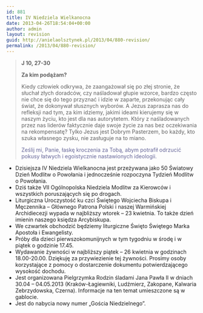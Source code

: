 ```yaml
---
id: 881
title: IV Niedziela Wielkanocna
date: 2013-04-26T18:54:04+00:00
author: admin
layout: revision
guid: http://anielaolsztynek.pl/2013/04/880-revision/
permalink: /2013/04/880-revision/
---
```

> **J 10, 27-30**
> 
> **Za kim podążam?**
> 
> Kiedy człowiek odkrywa, że zaangażował się po złej stronie, że słuchał złych doradców, czy naśladował głupie wzorce, bardzo często nie chce się do tego przyznać i idzie w zaparte, przekonując cały świat, że dokonywał słusznych wyborów. A Jezus zaprasza nas do refleksji nad tym, za kim idziemy, jakimi ideami kierujemy się w naszym życiu, kto jest dla nas autorytetem. Który z naśladowanych przez nas liderów faktycznie daje swoje życie za nas bez oczekiwania na rekompensatę? Tylko Jezus jest Dobrym Pasterzem, bo każdy, kto szuka własnego zysku, nie zasługuje na to miano.
> 
> <span style="color: #666699;">Ześlij mi, Panie, łaskę kroczenia za Tobą, abym potrafił odrzucić pokusy łatwych i egoistycznie nastawionych ideologii.</span>

  * Dzisiejsza IV Niedziela Wielkanocna jest przeżywana jako 50 Światowy Dzień Modlitw o Powołania i jednocześnie rozpoczyna Tydzień Modlitw o Powołania.
  * Dziś także VII Ogólnopolska Niedziela Modlitw za Kierowców i wszystkich poruszających się po drogach.
  * Liturgiczna Uroczystość ku czci Świętego Wojciecha Biskupa i Męczennika &#8211; Głównego Patrona Polski i naszej Warmińskiej Archidiecezji wypada w najbliższy wtorek &#8211; 23 kwietnia. To także dzień imienin naszego księdza Arcybiskupa.
  * We czwartek obchodzić będziemy liturgiczne Święto Świętego Marka Apostoła i Ewangelisty.
  * Próby dla dzieci pierwszokomunijnych w tym tygodniu w środę i w piątek o godzinie 17.45.
  * Wydawanie żywności w najbliższy piątek &#8211; 26 kwietnia w godzinach 18.00-20.00. Dziękuję za przywiezienie tej żywności. Prosimy osoby korzystające z pomocy o dostarczenie dokumentu potwierdzającego wysokość dochodu.
  * Jest organizowana Pielgrzymka Rodzin śladami Jana Pawła II w dniach 30.04 &#8211; 04.05.2013 (Kraków-Łagiewniki, Ludźmierz, Zakopane, Kalwaria Zebrzydowska, Czerna). Informacje na ten temat umieszczone są w gablocie.
  * Jest do nabycia nowy numer &#8222;Gościa Niedzielnego&#8221;.